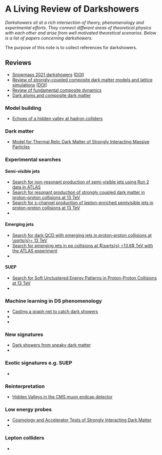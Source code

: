#  **A Living Review of Darkshowers**

*Darkshowers sit at a rich intersection of theory, phenomenology and experimental efforts. They connect different areas of theoretical physics with each other and arise from well motivated theoretical scenarios. Below is a list of papers concerning darkshowers.*

The purpose of this note is to collect references for darkshowers. 


##  Reviews

* [Snowmass 2021 darkshowers](https://inspirehep.net/literature/2054250) [[DOI](https://doi.org/10.1140/epjc/s10052-022-11048-8)] 
* [Review of strongly-coupled composite dark matter models and lattice simulations](https://inspirehep.net/literature/1448259) [[DOI](https://doi.org/10.1142/S0217751X16430041)] 
* [Review of fundamental composite dynamics](https://inspirehep.net/literature/2103194) 
* [Dark atoms and composite dark matter](https://inspirehep.net/literature/1909261)


###  Model building

* [Echoes of a hidden valley at hadron colliders](https://inspirehep.net/literature/715541)

###  Dark matter

* [Model for Thermal Relic Dark Matter of Strongly Interacting Massive Particles](https://inspirehep.net/literature/1328090) 

###  Experimental searches
#### Semi-visible jets
* [Search for non-resonant production of semi-visible jets using Run 2 data in ATLAS](https://inspirehep.net/literature/2663256)
* [Search for resonant production of strongly coupled dark matter in proton-proton collisions at 13 TeV](https://inspirehep.net/literature/1994864)
* [Search for s-channel production of lepton-enriched semivisible jets in proton-proton collisions at 13 TeV](https://inspirehep.net/literature/2963506)
* 
#### Emerging jets
* [Search for dark QCD with emerging jets in proton-proton collisions at \sqrts{s}= 13 TeV](https://inspirehep.net/literature/2765268)
* [Search for emerging jets in pp collisions at $\sqrts{s} =13.6$ TeV with the ATLAS experiment](https://inspirehep.net/literature/2918800)
* 
#### SUEP
* [Search for Soft Unclustered Energy Patterns in Proton-Proton Collisions at 13 TeV](https://inspirehep.net/literature/2766846)
* 

###  Machine learning in DS phenomenology
* [Casting a graph net to catch dark showers](https://inspirehep.net/literature/1801423)
* 
* 
### New signatures
* [Dark showers from sneaky dark matter](https://inspirehep.net/literature/2851201)
* 
### Exotic signatures e.g. SUEP
* 

### Reinterpretation
* [Hidden Valleys in the CMS muon endcap detector](https://inspirehep.net/literature/2918574)

### Low energy probes
* [Cosmology and Accelerator Tests of Strongly Interacting Dark Matter](https://inspirehep.net/literature/1648773)
* 
### Lepton colliders 
* 